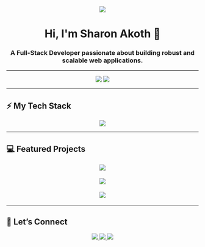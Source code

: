 <div align="center">
  <img src="https://capsule-render.vercel.app/api?type=waving&color=gradient&customColorList=0,2,2,5,30&height=200&section=header&text=Sharon%20Akoth&fontSize=50&fontColor=00d4ff&animation=twinkling&fontAlignY=35&desc=.Net%20•%20React%20•%20Next.js%20•%20Angular%20Developer&descSize=20&descAlignY=55" />
</div>

<div align="center">
  <h1>Hi, I'm Sharon Akoth 👋</h1>
  <h3>A Full-Stack Developer passionate about building robust and scalable web applications.</h3>
</div>

---

<div align="center">
  <img src="https://github-readme-stats.vercel.app/api/top-langs/?username=sharonoito&layout=compact&langs_count=8&theme=radical&hide_border=true&border_radius=10" />
  <img src="https://github-profile-summary-cards.vercel.app/api/cards/profile-details?username=sharonoito&theme=radical&hide_border=true&border_radius=10" />
</div>

---

## ⚡ My Tech Stack

<div align="center">
  <img src="https://skillicons.dev/icons?i=cs,dotnet,react,nextjs,angular,flutter,ts,js,html,css,git,github,vscode,azure,aws,postgresql,sqlserver,mongodb" />
</div>

---

## 💻 Featured Projects

<div align="center" style="display: grid; grid-template-columns: repeat(auto-fit, minmax(400px, 1fr)); gap: 20px; margin: 20px 0;">
  
  <a href="https://github.com/sharonoito/Flash-Prompt-Generator" target="_blank">
    <img src="https://github-readme-stats.vercel.app/api/pin/?username=sharonoito&repo=Flash-Prompt-Generator&theme=radical&hide_border=true&border_radius=10" />
  </a>
  
  <a href="https://github.com/sharonoito/sharonoito.github.io" target="_blank">
    <img src="https://github-readme-stats.vercel.app/api/pin/?username=sharonoito&repo=sharonoito.github.io&theme=radical&hide_border=true&border_radius=10" />
  </a>

  <a href="https://github.com/sharonoito/Dart-do-Zero" target="_blank">
    <img src="https://github-readme-stats.vercel.app/api/pin/?username=sharonoito&repo=Dart-do-Zero&theme=radical&hide_border=true&border_radius=10" />
  </a>
  
</div>

---

## 🤝 Let’s Connect

<div align="center">
  <a href="https://www.linkedin.com/in/your-linkedin-profile/" target="_blank">
    <img src="https://img.shields.io/badge/-LinkedIn-0A66C2?style=for-the-badge&logo=linkedin&logoColor=white" />
  </a>
  <a href="https://your-portfolio-website.com" target="_blank">
    <img src="https://img.shields.io/badge/-Portfolio-00d4ff?style=for-the-badge&logo=react&logoColor=white" />
  </a>
  <a href="mailto:your.email@example.com">
    <img src="https://img.shields.io/badge/-Email-D14836?style=for-the-badge&logo=gmail&logoColor=white" />
  </a>
</div>
